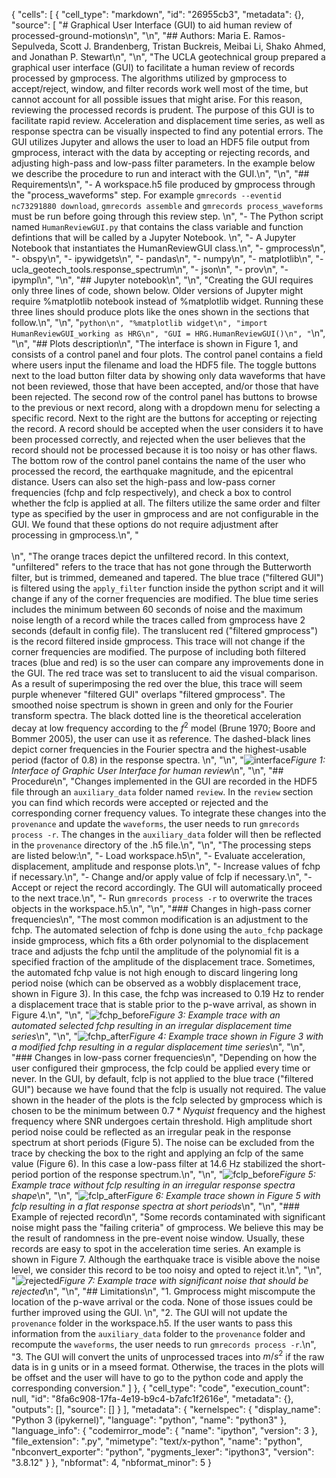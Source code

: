 {
 "cells": [
  {
   "cell_type": "markdown",
   "id": "26955cb3",
   "metadata": {},
   "source": [
    "# Graphical User Interface (GUI) to aid human review of processed-ground-motions\n",
    "\n",
    "## Authors: Maria E. Ramos-Sepulveda, Scott J. Brandenberg, Tristan Buckreis, Meibai Li, Shako Ahmed, and Jonathan P. Stewart\n",
    "\n",
    "The UCLA geotechnical group prepared a graphical user interface (GUI) to facilitate a human review of records processed by gmprocess. The algorithms utilized by gmprocess to accept/reject, window, and filter records work well most of the time, but cannot account for all possible issues that might arise. For this reason, reviewing the processed records is prudent. The purpose of this GUI is to facilitate rapid review. Acceleration and displacement time series, as well as response spectra can be visually inspected to find any potential errors. The GUI utilizes Jupyter and allows the user to load an HDF5 file output from gmprocess, interact with the data by accepting or rejecting records, and adjusting high-pass and low-pass filter parameters. In the example below we describe the procedure to run and interact with the GUI.\n",
    "\n",
    "## Requirements\n",
    "- A workspace.h5 file produced by gmprocess through the \"process_waveforms\" step. For example `gmrecords --eventid nc73291880 download`, `gmrecords assemble` and `gmrecords process_waveforms` must be run before going through this review step. \n",
    "- The Python script named `HumanReviewGUI.py` that contains the class variable and function defintions that will be called by a Jupyter Notebook. \n",
    "- A Jupyter Notebook that instantiates the HumanReviewGUI class.\n",
    "- gmprocess\n",
    "- obspy\n",
    "- ipywidgets\n",
    "- pandas\n",
    "- numpy\n",
    "- matplotlib\n",
    "- ucla_geotech_tools.response_spectrum\n",
    "- json\n",
    "- prov\n",
    "- ipympl\n",
    "\n",
    "## Jupyter notebook\n",
    "\n",
    "Creating the GUI requires only three lines of code, shown below. Older versions of Jupyter might require %matplotlib notebook instead of %matplotlib widget. Running these three lines should produce plots like the ones shown in the sections that follow.\n",
    "\n",
    "```python\n",
    "%matplotlib widget\n",
    "import HumanReviewGUI_working as HRG\n",
    "GUI = HRG.HumanReviewGUI()\n",
    "```\n",
    "\n",
    "## Plots description\n",
    "The interface is shown in Figure 1, and consists of a control panel and four plots. The control panel contains a field where users input the filename and load the HDF5 file. The toggle buttons next to the load button filter data by showing only data waveforms that have not been reviewed, those that have been accepted, and/or those that have been rejected. The second row of the control panel has buttons to browse to the previous or next record, along with a dropdown menu for selecting a specific record. Next to the right are the buttons for accepting or rejecting the record. A record should be accepted when the user considers it to have been processed correctly, and rejected when the user believes that the record should not be processed because it is too noisy or has other flaws. The bottom row of the control panel contains the name of the user who processed the record, the earthquake magnitude, and the epicentral distance. Users can also set the high-pass and low-pass corner frequencies (fchp and fclp respectively), and check a box to control whether the fclp is applied at all. The filters utilize the same order and filter type as specified by the user in gmprocess and are not configurable in the GUI. We found that these options do not require adjustment after processing in gmprocess.\n",
    "<br/><br/>\n",
    "The orange traces depict the unfiltered record. In this context, \"unfiltered\" refers to the trace that has not gone through the Butterworth filter, but is trimmed, demeaned and tapered. The blue trace (\"filtered GUI\") is filtered using the `apply_filter` function inside the python script and it will change if any of the corner frequencies are modified. The blue time series includes the minimum between 60 seconds of noise and the maximum noise length of a record while the traces called from gmprocess have 2 seconds (default in config file). The translucent red (\"filtered gmprocess\") is the record filtered inside gmprocess. This trace will not change if the corner frequencies are modified. The purpose of including both filtered traces (blue and red) is so the user can compare any improvements done in the GUI. The red trace was set to translucent to aid the visual comparison. As a result of superimposing the red over the blue, this trace will seem purple whenever \"filtered GUI\" overlaps \"filtered gmprocess\". The smoothed noise spectrum is shown in green and only for the Fourier transform spectra. The black dotted line is the theoretical acceleration decay at low frequency according to the $f^2$ model (Brune 1970; Boore and Bommer 2005), the user can use it as reference. The dashed-black lines depict corner frequencies in the Fourier spectra and the highest-usable period (factor of 0.8) in the response spectra. \n",
    "\n",
    "![interface](interface2.png)*Figure 1: Interface of Graphic User Interface for human review*\n",
    "\n",
    "## Procedure\n",
    "Changes implemented in the GUI are recorded in the HDF5 file through an `auxiliary_data` folder named `review`. In the `review` section you can find which records were accepted or rejected and the corresponding corner frequency values. To integrate these changes into the `provenance` and update the `waveforms`, the user needs to run `gmrecords process -r`. The changes in the `auxiliary_data` folder will then be reflected in the `provenance` directory of the .h5 file.\n",
    "\n",
    "The processing steps are listed below:\n",
    "- Load workspace.h5\n",
    "- Evaluate acceleration, displacement, amplitude and response plots.\n",
    "- Increase values of fchp if necessary.\n",
    "- Change and/or apply value of fclp if necessary.\n",
    "- Accept or reject the record accordingly. The GUI will automatically proceed to the next trace.\n",
    "- Run `gmrecords process -r` to overwrite the traces objects in the workspace.h5.\n",
    "\n",
    "### Changes in high-pass corner frequencies\n",
    "The most common modification is an adjustment to the fchp. The automated selection of fchp is done using the `auto_fchp` package inside gmprocess, which fits a 6th order polynomial to the displacement trace and adjusts the fchp until the amplitude of the polynomial fit is a specified fraction of the amplitude of the displacement trace. Sometimes, the automated fchp value is not high enough to discard lingering long period noise (which can be observed as a wobbly displacement trace, shown in Figure 3). In this case, the fchp was increased to 0.19 Hz to render a displacement trace that is stable prior to the p-wave arrival, as shown in Figure 4.\n",
    "\n",
    "![fchp_before](fchp_before2.png)*Figure 3: Example trace with an automated selected fchp resulting in an irregular displacement time series*\n",
    "\n",
    "![fchp_after](fchp_after2.png)*Figure 4: Example trace shown in Figure 3 with a modified fchp resulting in a regular displacement time series*\n",
    "\n",
    "### Changes in low-pass corner frequencies\n",
    "Depending on how the user configured their gmprocess, the fclp could be applied every time or never. In the GUI, by default, fclp is not applied to the blue trace (\"filtered GUI\") because we have found that the fclp is usually not required. The value shown in the header of the plots is the fclp selected by gmprocess which is chosen to be the minimum between $0.7*Nyquist$ frequency and the highest frequency where SNR undergoes certain threshold. High amplitude short period noise could be reflected as an irregular peak in the response spectrum at short periods (Figure 5). The noise can be excluded from the trace by checking the box to the right and applying an fclp of the same value (Figure 6). In this case a low-pass filter at 14.6 Hz stabilized the short-period portion of the response spectrum.\n",
    "\n",
    "![fclp_before](fclp_before2.png)*Figure 5: Example trace without fclp resulting in an irregular response spectra shape*\n",
    "\n",
    "![fclp_after](fclp_after2.png)*Figure 6: Example trace shown in Figure 5 with fclp resulting in a flat response spectra at short periods*\n",
    "\n",
    "### Example of rejected record\n",
    "Some records contaminated with significant noise might pass the \"failing criteria\" of gmprocess. We believe this may be the result of randomness in the pre-event noise window. Usually, these records are easy to spot in the acceleration time series. An example is shown in Figure 7. Although the earthquake trace is visible above the noise level, we consider this record to be too noisy and opted to reject it.\n",
    "\n",
    "![rejected](rejected2.png)*Figure 7: Example trace with significant noise that should be rejected*\n",
    "\n",
    "## Limitations\n",
    "1. Gmprocess might miscompute the location of the p-wave arrival or the coda. None of those issues could be further improved using the GUI. \n",
    "2. The GUI will not update the `provenance` folder in the workspace.h5. If the user wants to pass this information from the `auxiliary_data` folder to the `provenance` folder and recompute the `waveforms`, the user needs to run `gmrecords process -r`.\n",
    "3. The GUI will convert the units of unprocessed traces into $m/s^2$ if the raw data is in g units or in a mseed format. Otherwise, the traces in the plots will be offset and the user will have to go to the python code and apply the corresponding conversion."
   ]
  },
  {
   "cell_type": "code",
   "execution_count": null,
   "id": "8fa6c908-17fa-4e19-b9c4-b7afc1f2616e",
   "metadata": {},
   "outputs": [],
   "source": []
  }
 ],
 "metadata": {
  "kernelspec": {
   "display_name": "Python 3 (ipykernel)",
   "language": "python",
   "name": "python3"
  },
  "language_info": {
   "codemirror_mode": {
    "name": "ipython",
    "version": 3
   },
   "file_extension": ".py",
   "mimetype": "text/x-python",
   "name": "python",
   "nbconvert_exporter": "python",
   "pygments_lexer": "ipython3",
   "version": "3.8.12"
  }
 },
 "nbformat": 4,
 "nbformat_minor": 5
}

